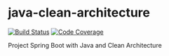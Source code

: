 # java-clean-architecture
[![Build Status](https://travis-ci.com/andradesampaio/java-clean-architecture.svg?branch=master)](https://travis-ci.com/andradesampaio/java-clean-architecture)
[![Code Coverage](https://codecov.io/github/andradesampaio/java-clean-architecture/coverage.svg)](https://codecov.io/gh/andradesampaio/java-clean-architecture)

Project Spring Boot with Java and Clean Architecture
